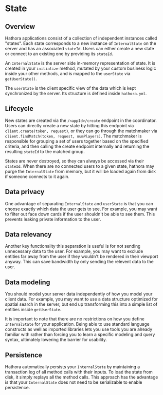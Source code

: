 # State

## Overview

Hathora applications consist of a collection of independent instances called "states". Each state corresponds to a new instance of `InternalState` on the server and has an associated `stateId`. Users can either create a new state or connect to an existing one by providing its `stateId`.

An `InternalState` is the server side in-memory representation of state. It is created in your `initialize` method, mutated by your custom business logic inside your other methods, and is mapped to the `userState` via `getUserState()`.

The `userState` is the client specific view of the data which is kept synchronized by the server. Its structure is defined inside `hathora.yml`.

## Lifecycle

New states are created via the `/<appId>/create` endpoint in the coordinator. Users can directly create a new state by hitting this endpoint via `client.create(token, request)`, or they can go through the matchmaker via `client.findMatch(token, request, numPlayers)`. The matchmaker is responsible for grouping a set of users together based on the specified criteria, and then calling the create endpoint internally and returning the resulting `stateId` to the matched group.

States are never destroyed, so they can always be accessed via their `stateId`. When there are no connected users to a given state, hathora may purge the `InternalState` from memory, but it will be loaded again from disk if someone connects to it again.

## Data privacy

One advantage of separating `InternalState` and `userState` is that you can choose exactly which data the user gets to see. For example, you may want to filter out face down cards if the user shouldn't be able to see them. This prevents leaking private information to the user.

## Data relevancy

Another key functionality this separation is useful is for not sending unnecessary data to the user. For example, you may want to exclude entities far away from the user if they wouldn't be rendered in their viewport anyway. This can save bandwidth by only sending the relevent data to the user.

## Data modeling

You should model your server data independently of how you model your client data. For example, you may want to use a data structure optimized for spatial search in the server, but end up transforming this into a simple list of entities inside `getUserState`.

It is important to note that there are no restrictions on how you define `InternalState` for your application. Being able to use standard language constructs as well as imported libraries lets you use tools you are already familiar with rather than forcing you to learn a specific modeling and query syntax, ultimately lowering the barrier for usability.

## Persistence

Hathora automatically persists your `InternalState` by maintaining a transaction log of all method calls with their inputs. To load the state from disk, it simply replays all the method calls. This approach has the advantage is that your `InternalState` does not need to be serializable to enable persistence.
